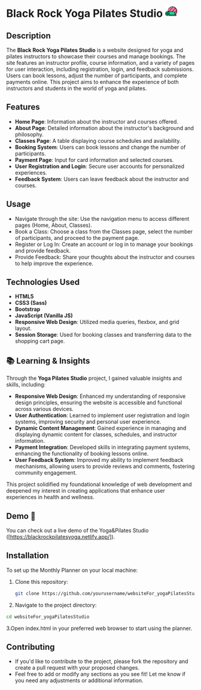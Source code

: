 # Black Rock Yoga Pilates Studio ![Black Rock Yoga Pilates Studio](./dist/favicon/yoga/favicon-32x32.png)

## Description
The **Black Rock Yoga Pilates Studio** is a website designed for yoga and pilates instructors to showcase their courses and manage bookings. The site features an instructor profile, course information, and a variety of pages for user interaction, including registration, login, and feedback submissions. Users can book lessons, adjust the number of participants, and complete payments online. This project aims to enhance the experience of both instructors and students in the world of yoga and pilates.

## Features
- **Home Page**: Information about the instructor and courses offered.
- **About Page**: Detailed information about the instructor's background and philosophy.
- **Classes Page**: A table displaying course schedules and availability.
- **Booking System**: Users can book lessons and change the number of participants.
- **Payment Page**: Input for card information and selected courses.
- **User Registration and Login**: Secure user accounts for personalized experiences.
- **Feedback System**: Users can leave feedback about the instructor and courses.

## Usage
- Navigate through the site: Use the navigation menu to access different pages (Home, About, Classes).
- Book a Class: Choose a class from the Classes page, select the number of participants, and proceed to the payment page.
- Register or Log In: Create an account or log in to manage your bookings and provide feedback.
- Provide Feedback: Share your thoughts about the instructor and courses to help improve the experience.

## Technologies Used
- **HTML5**
- **CSS3 (Sass)**
- **Bootstrap**
- **JavaScript (Vanilla JS)**
- **Responsive Web Design**: Utilized media queries, flexbox, and grid layout.
- **Session Storage**: Used for booking classes and transferring data to the shopping cart page.
  
## 📚 Learning & Insights

Through the **Yoga Pilates Studio** project, I gained valuable insights and skills, including:

- **Responsive Web Design**: Enhanced my understanding of responsive design principles, ensuring the website is accessible and functional across various devices.
- **User Authentication**: Learned to implement user registration and login systems, improving security and personal user experience.
- **Dynamic Content Management**: Gained experience in managing and displaying dynamic content for classes, schedules, and instructor information.
- **Payment Integration**: Developed skills in integrating payment systems, enhancing the functionality of booking lessons online.
- **User Feedback System**: Improved my ability to implement feedback mechanisms, allowing users to provide reviews and comments, fostering community engagement.

This project solidified my foundational knowledge of web development and deepened my interest in creating applications that enhance user experiences in health and wellness.

## Demo 🔗
You can check out a live demo of the Yoga&Pilates Studio ([https://blackrockpilatesyoga.netlify.app/]).

## Installation
To set up the Monthly Planner on your local machine:

1. Clone this repository:
   ```bash
   git clone https://github.com/yourusername/websiteFor_yogaPilatesStudio.git
   ```
3. Navigate to the project directory:
  ```bash
  cd websiteFor_yogaPilatesStudio
  ```
3.Open index.html in your preferred web browser to start using the planner.

## Contributing
- If you'd like to contribute to the project, please fork the repository and create a pull request with your proposed changes.
- Feel free to add or modify any sections as you see fit! Let me know if you need any adjustments or additional information.
